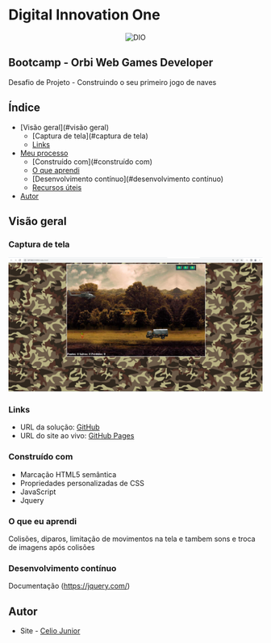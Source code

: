 # Digital Innovation One

<p align="center">
  <img src="/imgs/GIO.png" alt="DIO" title="Digital Innovation One">
</p>

## Bootcamp - Orbi Web Games Developer

Desafio de Projeto - Construindo o seu primeiro jogo de naves

## Índice

- [Visão geral](#visão geral)
  - [Captura de tela](#captura de tela)
  - [Links](#links)
- [Meu processo](#meu-processo)
  - [Construído com](#construído com)
  - [O que aprendi](#o-que-aprendi)
  - [Desenvolvimento contínuo](#desenvolvimento contínuo)
  - [Recursos úteis](#useful-resources)
- [Autor](#autor)




## Visão geral

### Captura de tela

<img src="/imgs/PrintJogo.png" alt style="max-width: 100%">


### Links

- URL da solução: [GitHub](https://github.com/AIemao/jogoHeliDio)
- URL do site ao vivo: [GitHub Pages](https://aiemao.github.io/jogoHeliDio/)



### Construído com

- Marcação HTML5 semântica
- Propriedades personalizadas de CSS
- JavaScript
- Jquery


### O que eu aprendi

Colisões, diparos, limitação de movimentos na tela e tambem sons e troca de imagens após colisões

### Desenvolvimento contínuo

Documentação (https://jquery.com/)

## Autor

- Site - [Celio Junior](https://www.linkedin.com/in/celio-junior-152529193/)

